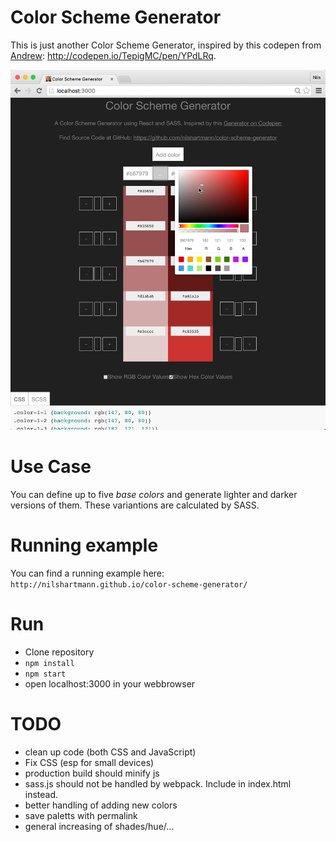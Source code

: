 Color Scheme Generator
======================
This is just another Color Scheme Generator, inspired by this codepen from [Andrew](http://codepen.io/TepigMC/): http://codepen.io/TepigMC/pen/YPdLRq.

[![React Color Scheme Generator](screenshot.png)](http://nilshartmann.github.io/color-scheme-generator/)

Use Case
========
You can define up to five *base colors* and generate lighter and darker versions of them. These variantions are calculated by SASS.

Running example
===============
You can find a running example here: `http://nilshartmann.github.io/color-scheme-generator/`


Run
===
* Clone repository
* `npm install`
* `npm start`
* open localhost:3000 in your webbrowser

TODO
====
* clean up code (both CSS and JavaScript)
* Fix CSS (esp for small devices)
* production build should minify js
* sass.js should not be handled by webpack. Include in index.html instead.
* better handling of adding new colors
* save paletts with permalink
* general increasing of shades/hue/...


